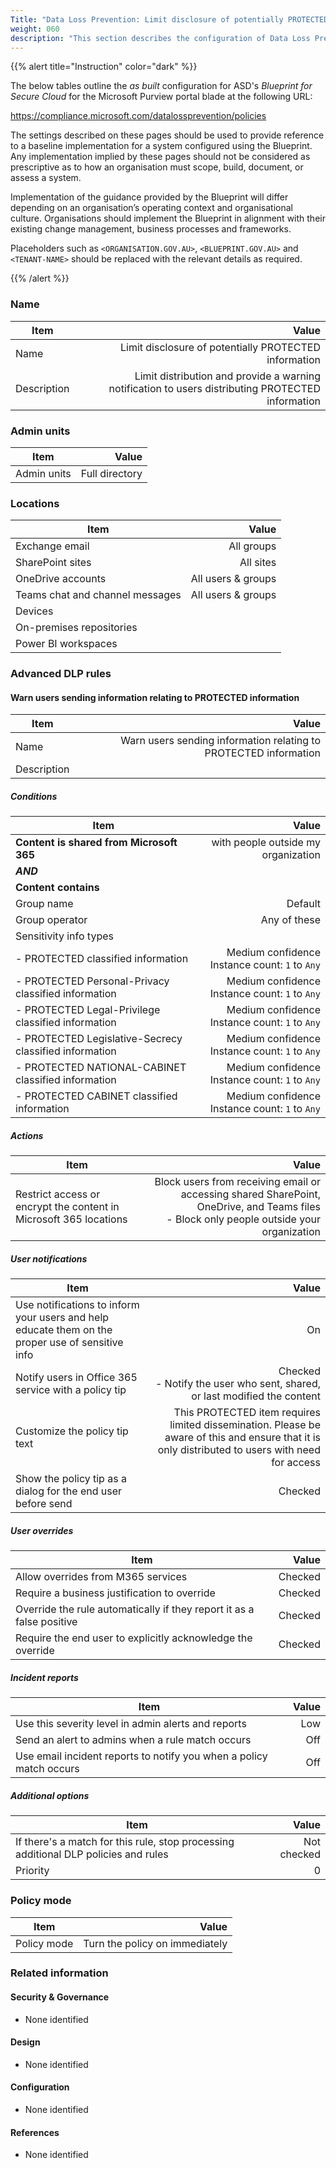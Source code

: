 ```yaml
---
Title: "Data Loss Prevention: Limit disclosure of potentially PROTECTED information"
weight: 060
description: "This section describes the configuration of Data Loss Prevention (DLP) policies within Microsoft Purview associated with systems built according to guidance in ASD's Blueprint for Secure Cloud."
---
```


{{% alert title="Instruction" color="dark" %}}
 
The below tables outline the *as built* configuration for ASD's *Blueprint for Secure Cloud* for the Microsoft Purview portal blade at the following URL: 
 
https://compliance.microsoft.com/datalossprevention/policies
 
The settings described on these pages should be used to provide reference to a baseline implementation for a system configured using the Blueprint. Any implementation implied by these pages should not be considered as prescriptive as to how an organisation must scope, build, document, or assess a system.

Implementation of the guidance provided by the Blueprint will differ depending on an organisation’s operating context and organisational culture. Organisations should implement the Blueprint in alignment with their existing change management, business processes and frameworks.

Placeholders such as `<ORGANISATION.GOV.AU>`, `<BLUEPRINT.GOV.AU>` and `<TENANT-NAME>` should be replaced with the relevant details as required.
 
{{% /alert %}}

### Name

| Item        |                                                                                             Value |
| ----------- | ------------------------------------------------------------------------------------------------: |
| Name        |                                             Limit disclosure of potentially PROTECTED information |
| Description | Limit distribution and provide a warning notification to users distributing PROTECTED information |

### Admin units

| Item        |          Value |
| ----------- | -------------: |
| Admin units | Full directory |

### Locations 

| Item                            |              Value |
| ------------------------------- | -----------------: |
| Exchange email                  |         All groups |
| SharePoint sites                |          All sites |
| OneDrive accounts               | All users & groups |
| Teams chat and channel messages | All users & groups |
| Devices                         |                    |
| On-premises repositories        |                    |
| Power BI workspaces             |                    |

### Advanced DLP rules

#### Warn users sending information relating to PROTECTED information

| Item        |                                                            Value |
| ----------- | ---------------------------------------------------------------: |
| Name        | Warn users sending information relating to PROTECTED information |
| Description |                                                                  |

##### Conditions

| Item                                                   |                                             Value |
| ------------------------------------------------------ | ------------------------------------------------: |
| **Content is shared from Microsoft 365**               |               with people outside my organization |
| ***AND***                                              |                                                   |
| **Content contains**                                   |                                                   |
| Group name                                             |                                           Default |
| Group operator                                         |                                      Any of these |
| Sensitivity info types                                 |                                                   |
| - PROTECTED classified information                     | Medium confidence<br>Instance count: `1` to `Any` |
| - PROTECTED Personal-Privacy classified information    | Medium confidence<br>Instance count: `1` to `Any` |
| - PROTECTED Legal-Privilege classified information     | Medium confidence<br>Instance count: `1` to `Any` |
| - PROTECTED Legislative-Secrecy classified information | Medium confidence<br>Instance count: `1` to `Any` |
| - PROTECTED NATIONAL-CABINET classified information    | Medium confidence<br>Instance count: `1` to `Any` |
| - PROTECTED CABINET classified information             | Medium confidence<br>Instance count: `1` to `Any` |

##### Actions

| Item                                                              |                                                                                                                                       Value |
| ----------------------------------------------------------------- | ------------------------------------------------------------------------------------------------------------------------------------------: |
| Restrict access or encrypt the content in Microsoft 365 locations | Block users from receiving email or accessing shared SharePoint, OneDrive, and Teams files<br>- Block only people outside your organization |

##### User notifications 

| Item                                                                                             |                                                                                                                                            Value |
| ------------------------------------------------------------------------------------------------ | -----------------------------------------------------------------------------------------------------------------------------------------------: |
| Use notifications to inform your users and help educate them on the proper use of sensitive info |                                                                                                                                               On |
| Notify users in Office 365 service with a policy tip                                             |                                                                      Checked<br>- Notify the user who sent, shared, or last modified the content |
| Customize the policy tip text                                                                    | This PROTECTED item requires limited dissemination. Please be aware of this and ensure that it is only distributed to users with need for access |
| Show the policy tip as a dialog for the end user before send                                     |                                                                                                                                          Checked |

##### User overrides

| Item                                                                  |   Value |
| --------------------------------------------------------------------- | ------: |
| Allow overrides from M365 services                                    | Checked |
| Require a business justification to override                          | Checked |
| Override the rule automatically if they report it as a false positive | Checked |
| Require the end user to explicitly acknowledge the override           | Checked |

##### Incident reports

| Item                                                                | Value |
| ------------------------------------------------------------------- | ----: |
| Use this severity level in admin alerts and reports                 |   Low |
| Send an alert to admins when a rule match occurs                    |   Off |
| Use email incident reports to notify you when a policy match occurs |   Off |

##### Additional options

| Item                                                                                |       Value |
| ----------------------------------------------------------------------------------- | ----------: |
| If there's a match for this rule, stop processing additional DLP policies and rules | Not checked |
| Priority                                                                            |           0 |

### Policy mode

| Item        |                          Value |
| ----------- | -----------------------------: |
| Policy mode | Turn the policy on immediately |

### Related information

#### Security & Governance

* None identified
  
#### Design

* None identified
  
#### Configuration

* None identified

#### References

* None identified